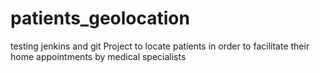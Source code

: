 # patients_geolocation
testing jenkins and git
Project to locate patients in order to facilitate their home appointments by medical specialists
